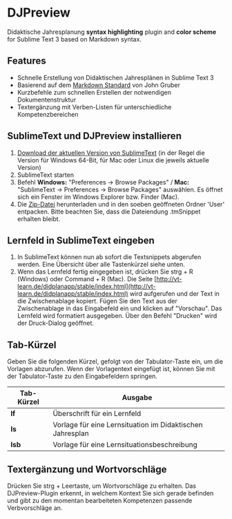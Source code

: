 # DJPreview

Didaktische Jahresplanung **syntax highlighting** plugin and **color scheme** for Sublime Text 3 based on Markdown syntax.

## Features

- Schnelle Erstellung von Didaktischen Jahresplänen in Sublime Text 3
- Basierend auf dem [Markdown Standard](https://daringfireball.net/projects/markdown/) von John Gruber
- Kurzbefehle zum schnellen Erstellen der notwendigen Dokumentenstruktur
- Textergänzung mit Verben-Listen für unterschiedliche Kompetenzbereichen

## SublimeText und DJPreview installieren

1. [Download der aktuellen Version von SublimeText](http://www.sublimetext.com/3) (in der Regel die Version für Windows 64-Bit, für Mac oder Linux die jeweils aktuelle Version)
2. SublimeText starten
3. Befehl **Windows:** "Preferences -> Browse Packages" / **Mac:** "SublimeText -> Preferences -> Browse Packages" auswählen. Es öffnet sich ein Fenster im Windows Explorer bzw. Finder (Mac).
4. Die [Zip-Datei](https://github.com/ediathome/DJPreview/archive/master.zip) herunterladen und in den soeben geöffneten Ordner 'User' entpacken. Bitte beachten Sie, dass die Dateiendung .tmSnippet erhalten bleibt.

## Lernfeld in SublimeText eingeben
1. In SublimeText können nun ab sofort die Textsnippets abgerufen werden. Eine Übersicht über alle Tastenkürzel siehe unten.
2. Wenn das Lernfeld fertig eingegeben ist, drücken Sie strg + R (Windows) oder Command + R (Mac). Die Seite [http://vt-learn.de/didplanapp/stable/index.html](http://vt-learn.de/didplanapp/stable/index.html) wird aufgerufen und der Text in die Zwischenablage kopiert. Fügen Sie den Text aus der Zwischenablage in das Eingabefeld ein und klicken auf "Vorschau". Das Lernfeld wird formatiert ausgegeben. Über den Befehl "Drucken" wird der Druck-Dialog geöffnet.

## Tab-Kürzel
Geben Sie die folgenden Kürzel, gefolgt von der Tabulator-Taste ein, um die Vorlagen abzurufen. Wenn der Vorlagentext eingefügt ist, können Sie mit der Tabulator-Taste zu den Eingabefeldern springen.

|Tab-Kürzel | Ausgabe |
|-----------|---------|
|__lf__     |Überschrift für ein Lernfeld |
|__ls__     |Vorlage für eine Lernsituation im Didaktischen Jahresplan |
|__lsb__    |Vorlage für eine Lernsituationsbeschreibung |

## Textergänzung und Wortvorschläge
Drücken Sie strg + Leertaste, um Wortvorschläge zu erhalten. Das DJPreview-Plugin erkennt, in welchem Kontext Sie sich gerade befinden und gibt zu den momentan bearbeiteten Kompetenzen passende Verbvorschläge an.